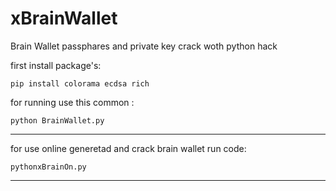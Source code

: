 # xBrainWallet
Brain Wallet passphares and private key crack woth python hack

first install package's:
```
pip install colorama ecdsa rich
```
for running use this common :
```
python BrainWallet.py
```

---

for use online generetad and crack brain wallet run code:

`pythonxBrainOn.py`

---

